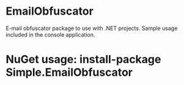 # EmailObfuscator
E-mail obfuscator package to use with .NET projects. Sample usage included in the console application.

# NuGet usage: install-package Simple.EmailObfuscator
